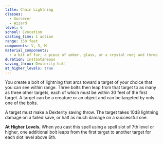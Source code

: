 ```yaml
---
title: Chain Lightning
classes:
  - Sorcerer
  - Wizard
level: 6
school: Evocation
casting_time: 1 action
range: 150 feet
components: V, S, M
material_components:
  - a bit of fur; a piece of amber, glass, or a crystal rod; and three silver pins
duration: Instantaneous
saving_throw: Dexterity half
at_higher_levels: true
---
```


You create a bolt of lightning that arcs toward a target of your choice that you can see within range. Three bolts then leap from that target to as many as three other targets, each of which must be within 30 feet of the first target. A target can be a creature or an object and can be targeted by only one of the bolts.

A target must make a Dexterity saving throw. The target takes 10d8 lightning damage on a failed save, or half as much damage on a successful one.

**At Higher Levels.** When you cast this spell using a spell slot of 7th level or higher, one additional bolt leaps from the first target to another target for each slot level above 6th.
